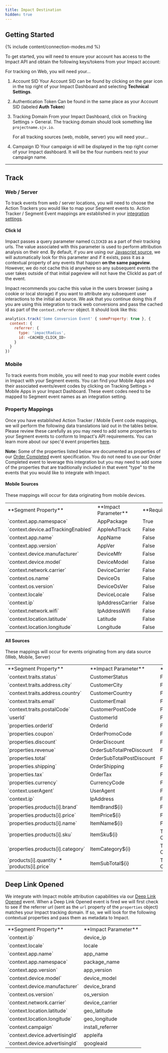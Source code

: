 ```yaml
---
title: Impact Destination
hidden: true
---
```


## Getting Started

{% include content/connection-modes.md %}

To get started, you will need to ensure your account has access to the Impact API and obtain the following keys/tokens from your Impact account:

For tracking on Web, you will need your...

1. Account SID
   Your Account SID can be found by clicking on the gear icon in the top right of your Impact Dashboard and selecting **Technical Settings**.

2. Authentication Token
   Can be found in the same place as your Account SID (labeled **Auth Token**)

3. Tracking Domain
   From your Impact Dashboard, click on Tracking Settings > General. The tracking domain should look something like `projectname.sjv.io`.

   For all tracking sources (web, mobile, server) you will need your...

4. Campaign ID
   Your campaign id will be displayed in the top right corner of your Impact dashboard. It will be the four numbers next to your campaign name.

- - -

## Track

### Web / Server

To track events from web / server locations, you will need to choose the Action Trackers you would like to map your Segment events to. Action Tracker / Segment Event mappings are established in your [integration settings](#settings/action-trackers).

#### Click Id

Impact passes a query parameter named `CLICKID` as a part of their tracking urls. The value associated with this parameter is used to perform attribution analysis on their end. By default, if you are using our [Javascript source](https://segment.com/docs/connections/sources/catalog/libraries/website/javascript/), we will automatically look for this parameter and if it exists, pass it as a contextual property of any events that happen **on the same pageview**. However, we do not cache this id anywhere so any subsequent events the user takes outside of that initial pageview will not have the ClickId as part of the event.

Impact recommends you cache this value in the users browser (using a cookie or local storage) if you want to attribute any subsequent user interactions to the initial ad source. We ask that you continue doing this if you are using this integration to track web conversions and pass the cached id as part of the `context.referrer` object. It should look like this:

```js
analytics.track('Some Conversion Event' { someProperty: true }, {
  context: {
    referrer: {
      type: 'impactRadius',
      id: <CACHED_CLICK_ID>
    }
  }
})
```

### Mobile

To track events from mobile, you will need to map your mobile event codes in Impact with your Segment events. You can find your Mobile Apps and their associated events/event codes by clicking on Tracking Settings > Mobile Apps in your Impact Dashboard. These event codes need to be mapped to Segment event names as an integration setting.


### Property Mappings

Once you have established Action Tracker / Mobile Event code mappings, we will perform the following data translations laid out in the tables below. Please review these carefully as you may need to add some properties to your Segment events to conform to Impact's API requirements. You can learn more about our spec'd event properties [here](https://segment.com/docs/connections/spec/common/).

**Note:** Some of the properties listed below are documented as properties of our [Order Completed](https://segment.com/docs/connections/spec/ecommerce/v2/#order-completed) event specification. You do not need to use our Order Completed event to leverage this integration but you may need to add some of the properties that are traditionally included in that event "type" to the events that you would like to integrate with Impact.

#### Mobile Sources

These mappings will occur for data originating from mobile devices.

<table>
    <tr>
      <td>**Segment Property**</td>
      <td>**Impact Parameter**</td>
      <td>**Required**</td>
    </tr>
  <tr>
    <td>`context.app.namespace`</td>
    <td>AppPackage</td>
    <td>True</td>
  </tr>
  <tr>
    <td>`context.device.adTrackingEnabled`</td>
    <td>AppleAdTrack</td>
    <td>False</td>
  </tr>
  <tr>
    <td>`context.app.name`</td>
    <td>AppName</td>
    <td>False</td>
  </tr>
  <tr>
    <td>`context.app.version`</td>
    <td>AppVer</td>
    <td>False</td>
  </tr>
  <tr>
    <td>`context.device.manufacturer`</td>
    <td>DeviceMfr</td>
    <td>False</td>
  </tr>
  <tr>
    <td>`context.device.model`</td>
    <td>DeviceModel</td>
    <td>False</td>
  </tr>
  <tr>
    <td>`context.network.carrier`</td>
    <td>DeviceCarrier</td>
    <td>False</td>
  </tr>
  <tr>
    <td>`context.os.name`</td>
    <td>DeviceOs</td>
    <td>False</td>
  </tr>
  <tr>
    <td>`context.os.version`</td>
    <td>DeviceOsVer</td>
    <td>False</td>
  </tr>
  <tr>
    <td>`context.locale`</td>
    <td>DeviceLocale</td>
    <td>False</td>
  </tr>
  <tr>
    <td>`context.ip`</td>
    <td>IpAddressCarrier</td>
    <td>False</td>
  </tr>
  <tr>
    <td>`context.network.wifi`</td>
    <td>IpAddressWifi</td>
    <td>False</td>
  </tr>
  <tr>
    <td>`context.location.latitude`</td>
    <td>Latitude</td>
    <td>False</td>
  </tr>
  <tr>
    <td>`context.location.longitude`</td>
    <td>Longitude</td>
    <td>False</td>
  </tr>
</table>

#### All Sources

These mappings will occur for events originating from any data source (Web, Mobile, Server)

<table>
    <tr>
      <td>**Segment Property**</td>
      <td>**Impact Parameter**</td>
      <td>**Required**</td>
    </tr>
  <tr>
    <td>`context.traits.status`</td>
    <td>CustomerStatus</td>
    <td>False</td>
  </tr>
  <tr>
    <td>`context.traits.address.city`</td>
    <td>CustomerCity</td>
    <td>False</td>
  </tr>
  <tr>
    <td>`context.traits.address.country`</td>
    <td>CustomerCountry</td>
    <td>False</td>
  </tr>
  <tr>
    <td>`context.traits.email`</td>
    <td>CustomerEmail</td>
    <td>False</td>
  </tr>
  <tr>
    <td>`context.traits.postalCode`</td>
    <td>CustomerPostCode</td>
    <td>False</td>
  </tr>
  <tr>
    <td>`userId`</td>
    <td>CustomerId</td>
    <td>False</td>
  </tr>
  <tr>
    <td>`properties.orderId`</td>
    <td>OrderId</td>
    <td>False</td>
  </tr>
  <tr>
    <td>`properties.coupon`</td>
    <td>OrderPromoCode</td>
    <td>False</td>
  </tr>
  <tr>
    <td>`properties.discount`</td>
    <td>OrderDiscount</td>
    <td>False</td>
  </tr>
  <tr>
    <td>`properties.revenue`</td>
    <td>OrderSubTotalPreDiscount</td>
    <td>False</td>
  </tr>
  <tr>
    <td>`properties.total`</td>
    <td>OrderSubTotalPostDiscount</td>
    <td>False</td>
  </tr>
  <tr>
    <td>`properties.shipping`</td>
    <td>OrderShipping</td>
    <td>False</td>
  </tr>
  <tr>
    <td>`properties.tax`</td>
    <td>OrderTax</td>
    <td>False</td>
  </tr>
  <tr>
    <td>`properties.currency`</td>
    <td>CurrencyCode</td>
    <td>False</td>
  </tr>
  <tr>
    <td>`context.userAgent`</td>
    <td>UserAgent</td>
    <td>False</td>
  </tr>
  <tr>
    <td>`context.ip`</td>
    <td>IpAddress</td>
    <td>False</td>
  </tr>
  <tr>
    <td>`properties.products[i].brand`</td>
    <td>ItemBrand${i}</td>
    <td>False</td>
  </tr>
  <tr>
    <td>`properties.products[i].price`</td>
    <td>ItemPrice${i}</td>
    <td>False</td>
  </tr>
  <tr>
    <td>`properties.products[i].name`</td>
    <td>ItemName${i}</td>
    <td>False</td>
  </tr>
  <tr>
    <td>`properties.products[i].sku`</td>
    <td>ItemSku${i}</td>
    <td>True (For Sale Conversions)</td>
  </tr>
  <tr>
    <td>`properties.products[i].category`</td>
    <td>ItemCategory${i}</td>
    <td>True (For Sale Conversions)</td>
  </tr>
  <tr>
    <td>`products[i].quantity` * `products[i].price`</td>
    <td>ItemSubTotal${i}</td>
    <td>True (For Sale Conversions)</td>
  </tr>
</table>

## Deep Link Opened

We integrate with Impact mobile attribution capabilities via our [Deep Link Opened](https://segment.com/docs/connections/spec/mobile/#deep-link-opened) event. When a Deep Link Opened event is fired we will first check to see if the referrer url (sent as the `url` property of the `properties` object) matches your Impact tracking domain. If so, we will look for the following contextual properties and pass them as metadata to Impact.

<table>
  <tr>
    <td>**Segment Property**</td>
    <td>**Impact Parameter**</td>
  </tr>
  <tr>
    <td>`context.ip`</td>
    <td>device_ip</td>
  </tr>
  <tr>
    <td>`context.locale`</td>
    <td>locale</td>
  </tr>
  <tr>
    <td>`context.app.name`</td>
    <td>app_name</td>
  </tr>
  <tr>
    <td>`context.app.namespace`</td>
    <td>package_name</td>
  </tr>
  <tr>
    <td>`context.app.version`</td>
    <td>app_version</td>
  </tr>
  <tr>
    <td>`context.device.model`</td>
    <td>device_model</td>
  </tr>
  <tr>
    <td>`context.device.manufacturer`</td>
    <td>device_brand</td>
  </tr>
  <tr>
    <td>`context.os.version`</td>
    <td>os_version</td>
  </tr>
  <tr>
    <td>`context.network.carrier`</td>
    <td>device_carrier</td>
  </tr>
  <tr>
    <td>`context.location.latitude`</td>
    <td>geo_latitude</td>
  </tr>
  <tr>
    <td>`context.location.longitude`</td>
    <td>geo_longitude</td>
  </tr>
  <tr>
    <td>`context.campaign`</td>
    <td>install_referrer</td>
  </tr>
  <tr>
    <td>`context.device.advertisingId`</td>
    <td>appleifa</td>
  </tr>
  <tr>
    <td>`context.device.advertisingId`</td>
    <td>googleaid</td>
  </tr>
</table>
